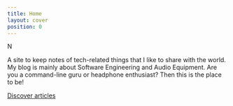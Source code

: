 ```yaml
---
title: Home
layout: cover
position: 0
---
```

<span class="cover-logo">N</span>

<p class="hidden-xs hidden-sm">A site to keep notes of tech-related things that I like to
share with the world. My blog is mainly about Software Engineering and Audio
Equipment. Are you a command-line guru or headphone enthusiast? Then this is
the place to be!</p>

<a href="/blog.html" class="btn btn-default">Discover articles</a>